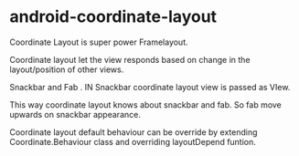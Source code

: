 # android-coordinate-layout

Coordinate Layout is super power Framelayout.

Coordinate layout let the view responds based on change in the layout/position of other views.

Snackbar and Fab . IN Snackbar coordinate layout view is passed as VIew.

This way coordinate layout knows about snackbar and fab. So fab move upwards on snackbar appearance.

Coordinate layout default behaviour can be override by extending Coordinate.Behaviour class
and overriding layoutDepend funtion.




